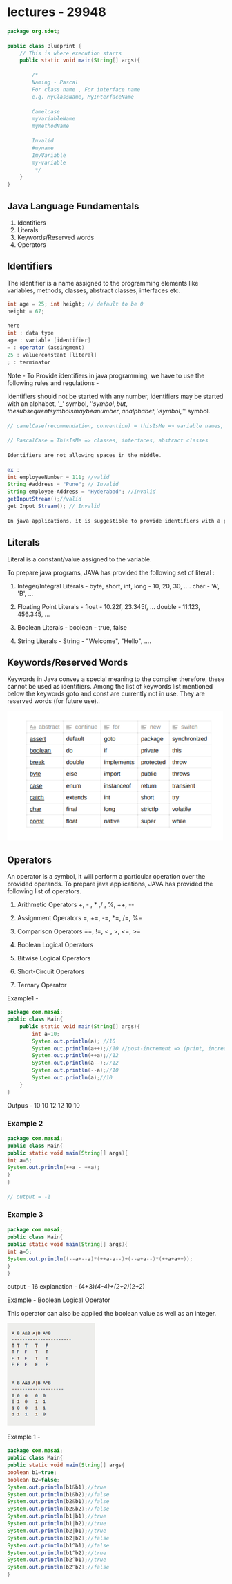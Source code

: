 # lectures - 29948

```java
package org.sdet;

public class Blueprint {
    // This is where execution starts
    public static void main(String[] args){
        
        /*
        Naming - Pascal
        For class name , For interface name
        e.g. MyClassName, MyInterfaceName

        Camelcase
        myVariableName
        myMethodName

        Invalid
        #myname
        1myVariable
        my-variable
         */
    }
}

```

## Java Language Fundamentals

1. Identifiers
2. Literals
3. Keywords/Reserved words
4. Operators

## Identifiers

The identifier is a name assigned to the programming elements like variables, methods,
classes, abstract classes, interfaces etc.

```java
int age = 25; int height; // default to be 0
height = 67;

here
int : data type
age : variable [identifier]
= : operator (assingment)
25 : value/constant [literal]
; : terminator
```

Note - To Provide identifiers in java programming, we have to use the following rules and regulations -

Identifiers should not be started with any number, identifiers may be started with an alphabet, '_'
symbol, '$' symbol, but, the subsequent symbols may be a number, an alphabet, '_' symbol, '$' symbol.

```java
// camelCase(recommendation, convention) = thisIsMe => variable names, Method names

// PascalCase = ThisIsMe => classes, interfaces, abstract classes

Identifiers are not allowing spaces in the middle.

ex : 
int employeeNumber = 111; //valid
String #address = "Pune"; // Invalid
String employee-Address = "Hyderabad"; //Invalid
getInputStream();//valid
get Input Stream(); // Invalid

In java applications, it is suggestible to provide identifiers with a particular meaning.
```

## Literals

Literal is a constant/value assigned to the variable.

To prepare java programs, JAVA has provided the following set of literal :

1. Integer/Integral Literals -
byte, short, int, long - 10, 20, 30, ....
char - 'A', 'B', ...

2. Floating Point Literals -
float - 10.22f, 23.345f, ...
double - 11.123, 456.345, ...

3. Boolean Literals -
boolean - true, false

4. String Literals -
String - "Welcome", "Hello", ....

## Keywords/Reserved Words

Keywords in Java convey a special meaning to the compiler therefore, these cannot be used as
identifiers.
Among the list of keywords list mentioned below the keywords goto and const are currently not in use.
They are reserved words (for future use)..

![alt text](image-1.png)

## Operators

An operator is a symbol, it will perform a particular operation over the provided operands.
To prepare java applications, JAVA has provided the following list of operators.

1. Arithmetic Operators
+, - , * ,/ , %, ++, --

2. Assignment Operators
=, +=, -=, *=, /=, %=

3. Comparison Operators
==, !=, < , >, <=, >=

4. Boolean Logical Operators
5. Bitwise Logical Operators
6. Short-Circuit Operators
7. Ternary Operator

Example1 -

```java
package com.masai;
public class Main{
    public static void main(String[] args){
        int a=10;
        System.out.println(a); //10
        System.out.println(a++);//10 //post-increment => (print, increase)
        System.out.println(++a);//12
        System.out.println(a--);//12
        System.out.println(--a);//10
        System.out.println(a);//10
    }
}
```

Outpus -
10
10
12
12
10
10

### Example 2

```java
package com.masai;
public class Main{
public static void main(String[] args){
int a=5;
System.out.println(++a - ++a);
}
}

// output = -1
```

### Example 3

```java
package com.masai;
public class Main{
public static void main(String[] args){
int a=5;
System.out.println((--a+--a)*(++a-a--)+(--a+a--)*(++a+a++));
}
}
```
output - 16
explanation - (4+3)*(4-4)+(2+2)*(2+2)

Example - Boolean Logical Operator

This operator can also be applied the boolean value as well as an integer.

![alt text](image-2.png)


Example 1 - 

```java
package com.masai;
public class Main{
public static void main(String[] args{
boolean b1=true;
boolean b2=false;
System.out.println(b1&b1);//true
System.out.println(b1&b2);//false
System.out.println(b2&b1);//false
System.out.println(b2&b2);//false
System.out.println(b1|b1);//true
System.out.println(b1|b2);//true
System.out.println(b2|b1);//true
System.out.println(b2|b2);//false
System.out.println(b1^b1);//false
System.out.println(b1^b2);//true
System.out.println(b2^b1);//true
System.out.println(b2^b2);//false
}
```